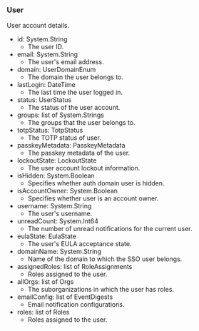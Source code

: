 ### User
User account details.

- id: System.String
  - The user ID.
- email: System.String
  - The user's email address.
- domain: UserDomainEnum
  - The domain the user belongs to.
- lastLogin: DateTime
  - The last time the user logged in.
- status: UserStatus
  - The status of the user account.
- groups: list of System.Strings
  - The groups that the user belongs to.
- totpStatus: TotpStatus
  - The TOTP status of user.
- passkeyMetadata: PasskeyMetadata
  - The passkey metadata of the user.
- lockoutState: LockoutState
  - The user account lockout information.
- isHidden: System.Boolean
  - Specifies whether auth domain user is hidden.
- isAccountOwner: System.Boolean
  - Specifies whether user is an account owner.
- username: System.String
  - The user's username.
- unreadCount: System.Int64
  - The number of unread notifications for the current user.
- eulaState: EulaState
  - The user's EULA acceptance state.
- domainName: System.String
  - Name of the domain to which the SSO user belongs.
- assignedRoles: list of RoleAssignments
  - Roles assigned to the user.
- allOrgs: list of Orgs
  - The suborganizations in which the user has roles.
- emailConfig: list of EventDigests
  - Email notification configurations.
- roles: list of Roles
  - Roles assigned to the user.
